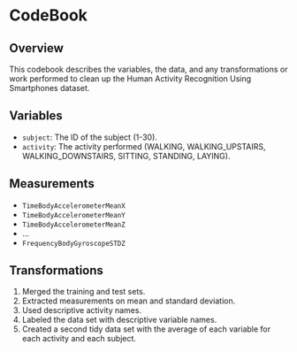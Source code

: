 # CodeBook

## Overview

This codebook describes the variables, the data, and any transformations or work performed to clean up the Human Activity Recognition Using Smartphones dataset.

## Variables

- `subject`: The ID of the subject (1-30).
- `activity`: The activity performed (WALKING, WALKING_UPSTAIRS, WALKING_DOWNSTAIRS, SITTING, STANDING, LAYING).

## Measurements

- `TimeBodyAccelerometerMeanX`
- `TimeBodyAccelerometerMeanY`
- `TimeBodyAccelerometerMeanZ`
- ...
- `FrequencyBodyGyroscopeSTDZ`

## Transformations

1. Merged the training and test sets.
2. Extracted measurements on mean and standard deviation.
3. Used descriptive activity names.
4. Labeled the data set with descriptive variable names.
5. Created a second tidy data set with the average of each variable for each activity and each subject.
